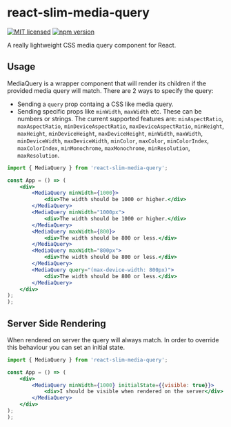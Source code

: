 # react-slim-media-query

[![MIT licensed](https://img.shields.io/badge/license-MIT-blue.svg)](https://raw.githubusercontent.com/hyperium/hyper/master/LICENSE)
[![npm version](https://badge.fury.io/js/react-slim-media-query.svg)](https://badge.fury.io/js/react-slim-media-query)

A really lightweight CSS media query component for React.


## Usage

MediaQuery is a wrapper component that will render its children if the provided media query will match.
There are 2 ways to specify the query:
- Sending a `query` prop containg a CSS like media query.
- Sending specific props like `minWidth`, `maxWidth` etc. These can be numbers or strings. The current supported features are:
`minAspectRatio`, `maxAspectRatio`, `minDeviceAspectRatio`, `maxDeviceAspectRatio`, `minHeight`, `maxHeight`, `minDeviceHeight`,
`maxDeviceHeight`, `minWidth`, `maxWidth`, `minDeviceWidth`, `maxDeviceWidth`, `minColor`, `maxColor`, `minColorIndex`, `maxColorIndex`,
`minMonochrome`, `maxMonochrome`, `minResolution`, `maxResolution`.


```jsx
import { MediaQuery } from 'react-slim-media-query';

const App = () => (
    <div>
        <MediaQuery minWidth={1000}>
            <div>The width should be 1000 or higher.</div>
        </MediaQuery>
        <MediaQuery minWidth="1000px">
            <div>The width should be 1000 or higher.</div>
        </MediaQuery>
        <MediaQuery maxWidth={800}>
            <div>The width should be 800 or less.</div>
        </MediaQuery>
        <MediaQuery maxWidth="800px">
            <div>The width should be 800 or less.</div>
        </MediaQuery>
        <MediaQuery query="(max-device-width: 800px)">
            <div>The width should be 800 or less.</div>
        </MediaQuery>
    </div>
);
);
```

## Server Side Rendering

When rendered on server the query will always match. In order to override this behaviour you can set an initial state.


```jsx
import { MediaQuery } from 'react-slim-media-query';

const App = () => (
    <div>
        <MediaQuery minWidth={1000} initialState={{visible: true}}>
            <div>I should be visible when rendered on the server</div>
        </MediaQuery>
    </div>
);
);
```











